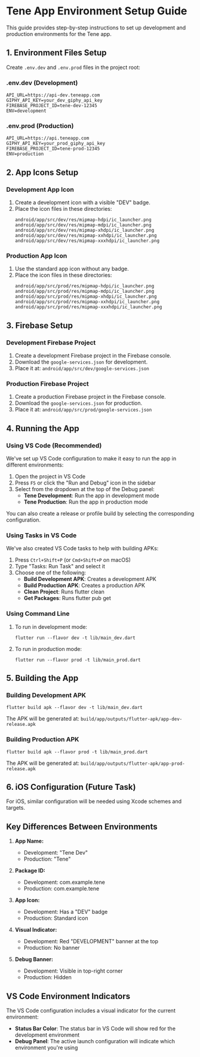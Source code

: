 # Tene App Environment Setup Guide

This guide provides step-by-step instructions to set up development and production environments for the Tene app.

## 1. Environment Files Setup

Create `.env.dev` and `.env.prod` files in the project root:

### .env.dev (Development)
```
API_URL=https://api-dev.teneapp.com
GIPHY_API_KEY=your_dev_giphy_api_key
FIREBASE_PROJECT_ID=tene-dev-12345
ENV=development
```

### .env.prod (Production)
```
API_URL=https://api.teneapp.com
GIPHY_API_KEY=your_prod_giphy_api_key
FIREBASE_PROJECT_ID=tene-prod-12345
ENV=production
```

## 2. App Icons Setup

### Development App Icon

1. Create a development icon with a visible "DEV" badge.
2. Place the icon files in these directories:
   ```
   android/app/src/dev/res/mipmap-hdpi/ic_launcher.png
   android/app/src/dev/res/mipmap-mdpi/ic_launcher.png
   android/app/src/dev/res/mipmap-xhdpi/ic_launcher.png
   android/app/src/dev/res/mipmap-xxhdpi/ic_launcher.png
   android/app/src/dev/res/mipmap-xxxhdpi/ic_launcher.png
   ```

### Production App Icon

1. Use the standard app icon without any badge.
2. Place the icon files in these directories:
   ```
   android/app/src/prod/res/mipmap-hdpi/ic_launcher.png
   android/app/src/prod/res/mipmap-mdpi/ic_launcher.png
   android/app/src/prod/res/mipmap-xhdpi/ic_launcher.png
   android/app/src/prod/res/mipmap-xxhdpi/ic_launcher.png
   android/app/src/prod/res/mipmap-xxxhdpi/ic_launcher.png
   ```

## 3. Firebase Setup

### Development Firebase Project

1. Create a development Firebase project in the Firebase console.
2. Download the `google-services.json` for development.
3. Place it at: `android/app/src/dev/google-services.json`

### Production Firebase Project

1. Create a production Firebase project in the Firebase console.
2. Download the `google-services.json` for production.
3. Place it at: `android/app/src/prod/google-services.json`

## 4. Running the App

### Using VS Code (Recommended)

We've set up VS Code configuration to make it easy to run the app in different environments:

1. Open the project in VS Code
2. Press `F5` or click the "Run and Debug" icon in the sidebar
3. Select from the dropdown at the top of the Debug panel:
   - **Tene Development**: Run the app in development mode
   - **Tene Production**: Run the app in production mode

You can also create a release or profile build by selecting the corresponding configuration.

### Using Tasks in VS Code

We've also created VS Code tasks to help with building APKs:

1. Press `Ctrl+Shift+P` (or `Cmd+Shift+P` on macOS)
2. Type "Tasks: Run Task" and select it
3. Choose one of the following:
   - **Build Development APK**: Creates a development APK
   - **Build Production APK**: Creates a production APK
   - **Clean Project**: Runs flutter clean
   - **Get Packages**: Runs flutter pub get

### Using Command Line

1. To run in development mode:
   ```
   flutter run --flavor dev -t lib/main_dev.dart
   ```

2. To run in production mode:
   ```
   flutter run --flavor prod -t lib/main_prod.dart
   ```

## 5. Building the App

### Building Development APK

```
flutter build apk --flavor dev -t lib/main_dev.dart
```

The APK will be generated at:
`build/app/outputs/flutter-apk/app-dev-release.apk`

### Building Production APK

```
flutter build apk --flavor prod -t lib/main_prod.dart
```

The APK will be generated at:
`build/app/outputs/flutter-apk/app-prod-release.apk`

## 6. iOS Configuration (Future Task)

For iOS, similar configuration will be needed using Xcode schemes and targets.

## Key Differences Between Environments

1. **App Name:**
   - Development: "Tene Dev"
   - Production: "Tene"

2. **Package ID:**
   - Development: com.example.tene
   - Production: com.example.tene

3. **App Icon:**
   - Development: Has a "DEV" badge
   - Production: Standard icon

4. **Visual Indicator:**
   - Development: Red "DEVELOPMENT" banner at the top
   - Production: No banner

5. **Debug Banner:**
   - Development: Visible in top-right corner
   - Production: Hidden 

## VS Code Environment Indicators

The VS Code configuration includes a visual indicator for the current environment:

- **Status Bar Color**: The status bar in VS Code will show red for the development environment
- **Debug Panel**: The active launch configuration will indicate which environment you're using 